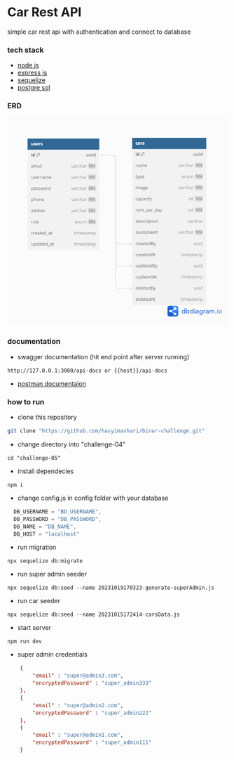 # Car Rest API
simple car rest api with authentication and connect to database

### tech stack
- [node js](https://nodejs.org/en)
- [express js](https://expressjs.com/)
- [sequelize](https://sequelize.org/)
- [postgre sql](https://www.postgresql.org/)

### ERD
![ERD](./db/erd/cars_05_erd.png)

### documentation
- swagger documentation (hit end point after server running)
```
http://127.0.0.1:3000/api-docs or {{host}}/api-docs
```

- [postman documentaion](https://www.postman.com/mhsy/workspace/binar-challenge/collection/29693475-6ab0b6f2-71a0-43b9-bfad-2fd9c8bddf70?action=share&creator=29693475&active-environment=29693475-c420a84d-363f-40db-91a2-cf43882bc787)

### how to run
- clone this repository
```bash
git clone "https://github.com/hasyimashari/binar-challenge.git"
```

- change directory into "challenge-04"
```shell
cd "challenge-05"
```

- install dependecies
```shell
npm i
```

- change config.js in config folder with your database
```javascript
  DB_USERNAME = "BD_USERNAME",
  DB_PASSWORD = "DB_PASSWORD",
  DB_NAME = "DB_NAME",
  DB_HOST = "localhost"
```

- run migration
```shell
npx sequelize db:migrate
```

- run super admin seeder
```shell
npx sequelize db:seed --name 20231019170323-generate-superAdmin.js
```

- run car seeder
```shell
npx sequelize db:seed --name 20231015172414-carsData.js
```

- start server
```shell
npm run dev
```

- super admin credentials
```json
    {
        "email" : "super@admin3.com",
        "encryptedPassword" : "super_admin333"
    },
    {
        "email" : "super@admin2.com",
        "encryptedPassword" : "super_admin222"
    },
    {
        "email" : "super@admin1.com",
        "encryptedPassword" : "super_admin111"
    }
```
